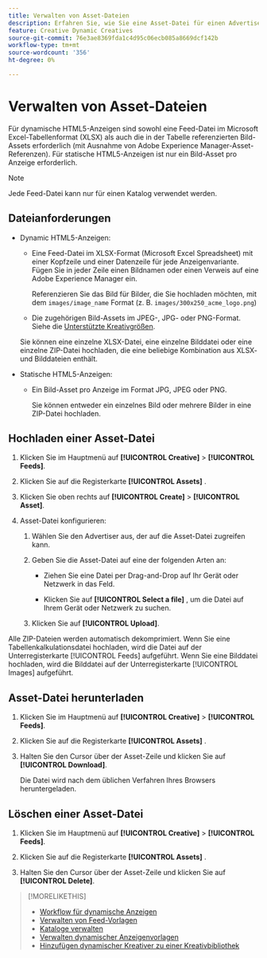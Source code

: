 ```yaml
---
title: Verwalten von Asset-Dateien
description: Erfahren Sie, wie Sie eine Asset-Datei für einen Advertiser hochladen und verwalten.
feature: Creative Dynamic Creatives
source-git-commit: 76e3ae8369fda1c4d95c06ecb085a8669dcf142b
workflow-type: tm+mt
source-wordcount: '356'
ht-degree: 0%

---
```


# Verwalten von Asset-Dateien

Für dynamische HTML5-Anzeigen sind sowohl eine Feed-Datei im Microsoft Excel-Tabellenformat (XLSX) als auch die in der Tabelle referenzierten Bild-Assets erforderlich (mit Ausnahme von Adobe Experience Manager-Asset-Referenzen). Für statische HTML5-Anzeigen ist nur ein Bild-Asset pro Anzeige erforderlich.

>[!NOTE]
>
> Jede Feed-Datei kann nur für einen Katalog verwendet werden.

## Dateianforderungen

* Dynamic HTML5-Anzeigen:

   * Eine Feed-Datei im XLSX-Format (Microsoft Excel Spreadsheet) mit einer Kopfzeile und einer Datenzeile für jede Anzeigenvariante. Fügen Sie in jeder Zeile einen Bildnamen oder einen Verweis auf eine Adobe Experience Manager ein.<!-- need spec of available column names that the user-created header names must map to; need to reference it in feed template topic too, so make it a separate file/appendix. -->

     Referenzieren Sie das Bild für Bilder, die Sie hochladen möchten, mit dem `images/image_name` Format (z. B. `images/300x250_acme_logo.png`)<!-- Verify.  Also need to include the spec for how to reference images in AEM -->

   * Die zugehörigen Bild-Assets im JPEG-, JPG- oder PNG-Format.<!-- NOT GIF still? And is this true: The maximum file size is two (2) MB. --> Siehe die [Unterstützte Kreativgrößen](/help/creative/creative-libraries/creative-sizes.md).

  Sie können eine einzelne XLSX-Datei, eine einzelne Bilddatei oder eine einzelne ZIP-Datei hochladen, die eine beliebige Kombination aus XLSX- und Bilddateien enthält.<!-- Check w/eng re any limitations or best practices WRT number of files and filesize allowed -->

* Statische HTML5-Anzeigen:

   * Ein Bild-Asset pro Anzeige im Format JPG, JPEG oder PNG.

     Sie können entweder ein einzelnes Bild oder mehrere Bilder in eine ZIP-Datei hochladen.<!-- Check w/eng re any limitations or best practices WRT number of files and filesize allowed -->

## Hochladen einer Asset-Datei

1. Klicken Sie im Hauptmenü auf **[!UICONTROL Creative]** > **[!UICONTROL Feeds]**.

1. Klicken Sie auf die Registerkarte **[!UICONTROL Assets]** .

1. Klicken Sie oben rechts auf **[!UICONTROL Create]** > **[!UICONTROL Asset]**.

1. Asset-Datei konfigurieren:

   1. Wählen Sie den Advertiser aus, der auf die Asset-Datei zugreifen kann.

   1. Geben Sie die Asset-Datei auf eine der folgenden Arten an:

      * Ziehen Sie eine Datei per Drag-and-Drop auf Ihr Gerät oder Netzwerk in das Feld.

      * Klicken Sie auf **[!UICONTROL Select a file]** , um die Datei auf Ihrem Gerät oder Netzwerk zu suchen.

   1. Klicken Sie auf **[!UICONTROL Upload]**.

Alle ZIP-Dateien werden automatisch dekomprimiert. Wenn Sie eine Tabellenkalkulationsdatei hochladen, wird die Datei auf der Unterregisterkarte [!UICONTROL Feeds] aufgeführt. Wenn Sie eine Bilddatei hochladen, wird die Bilddatei auf der Unterregisterkarte [!UICONTROL Images] aufgeführt.

## Asset-Datei herunterladen

1. Klicken Sie im Hauptmenü auf **[!UICONTROL Creative]** > **[!UICONTROL Feeds]**.

1. Klicken Sie auf die Registerkarte **[!UICONTROL Assets]** .

1. Halten Sie den Cursor über der Asset-Zeile und klicken Sie auf **[!UICONTROL Download]**.

   Die Datei wird nach dem üblichen Verfahren Ihres Browsers heruntergeladen.

## Löschen einer Asset-Datei

1. Klicken Sie im Hauptmenü auf **[!UICONTROL Creative]** > **[!UICONTROL Feeds]**.

1. Klicken Sie auf die Registerkarte **[!UICONTROL Assets]** .

1. Halten Sie den Cursor über der Asset-Zeile und klicken Sie auf **[!UICONTROL Delete]**.

>[!MORELIKETHIS]
>
>* [Workflow für dynamische Anzeigen](/help/creative/introduction/workflow-dynamic-ads.md)
>* [Verwalten von Feed-Vorlagen](/help/creative/feeds/feed-template-manage.md)
>* [Kataloge verwalten](/help/creative/feeds/catalog-manage.md)
>* [Verwalten dynamischer Anzeigenvorlagen](/help/creative/ad-templates/ad-template-manage.md)
>* [Hinzufügen dynamischer Kreativer zu einer Kreativbibliothek](/help/creative/creative-libraries/creative-add-dynamic.md)
